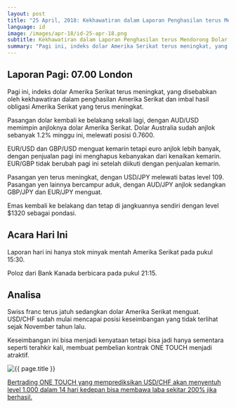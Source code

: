```yaml
---
layout: post
title: "25 April, 2018: Kekhawatiran dalam Laporan Penghasilan terus Mendorong Dolar"
language: id
image: /images/apr-18/id-25-apr-18.png
subtitle: Kekhawatiran dalam Laporan Penghasilan terus Mendorong Dolar
summary: "Pagi ini, indeks dolar Amerika Serikat terus meningkat, yang disebabkan oleh kekhawatiran dalam penghasilan Amerika Serikat dan imbal hasil obligasi Amerika Serikat yang terus meningkat"
---
```

## Laporan Pagi: 07.00 London

Pagi ini, indeks dolar Amerika Serikat terus meningkat, yang disebabkan oleh kekhawatiran dalam penghasilan Amerika Serikat dan imbal hasil obligasi Amerika Serikat yang terus meningkat.

Pasangan dolar kembali ke belakang sekali lagi, dengan AUD/USD memimpin anjloknya dolar Amerika Serikat. Dolar Australia sudah anjlok sebanyak 1.2% minggu ini, melewati posisi 0.7600.

EUR/USD dan GBP/USD menguat kemarin tetapi euro anjlok lebih banyak, dengan penjualan pagi ini menghapus kebanyakan dari kenaikan kemarin. EUR/GBP tidak berubah pagi ini setelah diikuti dengan penjualan kemarin.

Pasangan yen terus meningkat, dengan USD/JPY melewati batas level 109. Pasangan yen lainnya bercampur aduk, dengan AUD/JPY anjlok sedangkan GBP/JPY dan EUR/JPY menguat. 

Emas kembali ke belakang dan tetap di jangkuannya sendiri dengan level $1320 sebagai pondasi.

## Acara Hari Ini

Laporan hari ini hanya stok minyak mentah Amerika Serikat pada pukul 15:30.

Poloz dari Bank Kanada berbicara pada pukul 21:15.

## Analisa

Swiss franc terus jatuh sedangkan dolar Amerika Serikat menguat. USD/CHF sudah mulai mencapai posisi keseimbangan yang tidak terlihat sejak November tahun lalu.

Keseimbangan ini bisa menjadi kenyataan tetapi bisa jadi hanya sementara seperti terahkir kali, membuat pembelian kontrak ONE TOUCH menjadi atraktif.

<img src="{{ site.url }}/images/apr-18/id-25-apr-18.png" alt="{{ page.title }}" title="{{ page.title }}">

<a href="%LINK%%?currency=USD&market=forex&underlying=frxUSDCHF&formname=touchnotouch&duration_amount=14&duration_units=d&amount=10&amount_type=stake&expiry_type=duration&barrier=1" target="_blank">Bertrading ONE TOUCH yang memprediksikan USD/CHF akan menyentuh level 1.000 dalam 14 hari kedepan bisa membawa laba sekitar 200% jika berhasil.</a>
